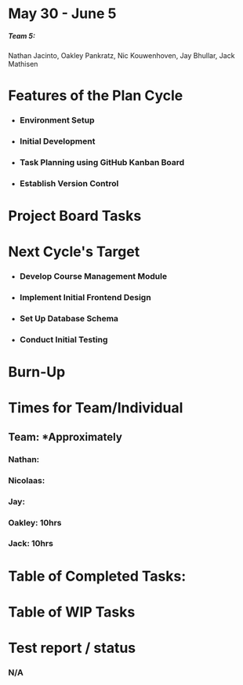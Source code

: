 # May 30 - June 5
##### Team 5:
Nathan Jacinto,
Oakley Pankratz, 
Nic Kouwenhoven, 
Jay Bhullar, 
Jack Mathisen

# Features of the Plan Cycle
- ### Environment Setup
- ### Initial Development
- ### Task Planning using GitHub Kanban Board
- ### Establish Version Control

# Project Board Tasks

# Next Cycle's Target
- ### Develop Course Management Module
- ### Implement Initial Frontend Design
- ### Set Up Database Schema
- ### Conduct Initial Testing

# Burn-Up

# Times for Team/Individual

## Team:  *Approximately

### Nathan: 

### Nicolaas: 

### Jay: 

### Oakley: 10hrs

### Jack: 10hrs

# Table of Completed Tasks:

# Table of WIP Tasks

# Test report / status
### N/A

